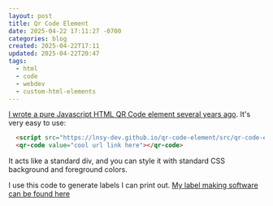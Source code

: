 ```yaml
---
layout: post
title: Qr Code Element
date: 2025-04-22 17:11:27 -0700
categories: blog
created: 2025-04-22T17:11
updated: 2025-04-22T20:47
tags:
  - html
  - code
  - webdev
  - custom-html-elements
---
```


<script src="https://lnsy-dev.github.io/qr-code-element/src/qr-code-element.js"></script>
<qr-code value="cool url link here"></qr-code>
  

[I wrote a pure Javascript HTML QR Code element several years ago](https://lnsy-dev.github.io/qr-code-element/). It's very easy to use: 

```html
  <script src="https://lnsy-dev.github.io/qr-code-element/src/qr-code-element.js"></script>
  <qr-code value="cool url link here"></qr-code>
```
It acts like a standard div, and you can style it with standard CSS background and foreground colors. 

I use this code to generate labels I can print out. [My label making software can be found here](https://lnsy-dev.github.io/qr-code-element/qr-code-label-generator.html)

